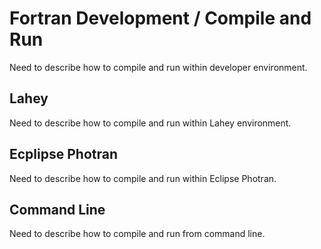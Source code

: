 # Fortran Development / Compile and Run #

Need to describe how to compile and run within developer environment.

## Lahey ##

Need to describe how to compile and run within Lahey environment.

## Ecplipse Photran ##

Need to describe how to compile and run within Eclipse Photran.

## Command Line ##

Need to describe how to compile and run from command line.
